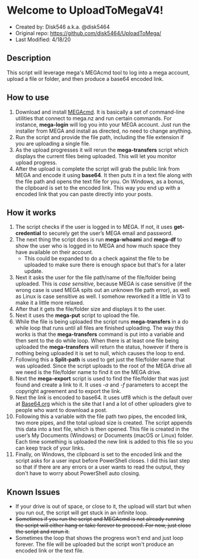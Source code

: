 # Welcome to UploadToMegaV4!
* Created by: Disk546 a.k.a. @disk5464
* Original repo: https://github.com/disk5464/UploadToMega/
* Last Modified: 4/18/20

## Description
This script will leverage mega's MEGAcmd tool to log into a mega account, upload a file or folder, and then produce a base64 encoded link.

## How to use
1. Download and install [MEGAcmd](https://mega.nz/cmd). It is basically a set of command-line utilities that connect to mega.nz and run certain commands. For instance, **mega-login** will log you into your MEGA account. Just run the installer from MEGA and install as directed, no need to change anything.
2. Run the script and provide the file path, including the file extension if you are uploading a single file.
3. As the upload progresses it will rerun the **mega-transfers** script which displays the current files being uploaded. This will let you monitor upload progress.
4. After the upload is complete the script will grab the public link from MEGA and encode it using **base64**. It then puts it in a text file along with the file path and opens the text file for you. On Windows, as a bonus, the clipboard is set to the encoded link. This way you end up with a encoded link that you can paste directly into your posts.

## How it works
1. The script checks if the user is logged in to MEGA. If not, it uses **get-credential** to securely get the user’s MEGA email and password.
2. The next thing the script does is run **mega-whoami** and **mega-df** to show the user who is logged in to MEGA and how much space they have available on their account. 
   * This could be expanded to do a check against the file to be uploaded to make sure there is enough space but that's for a later update.
3. Next it asks the user for the file path/name of the file/folder being uploaded. This is *case sensitive*, because MEGA is case sensitive (if the wrong case is used MEGA spits out an unknown file path error), as well as Linux is case sensitive as well. I somehow reworked it a little in V3 to make it a little more relaxed.
4. After that it gets the file/folder size and displays it to the user.
5. Next it uses the **mega-put** script to upload the file.
6. While the file is being uploaded the script runs **mega-transfers** in a do while loop that runs until all files are finished uploading. The way this works is that the **mega-transfers** command is put into a variable and then sent to the do while loop. When there is at least one file being uploaded the **mega-transfers** will return the status, however if there is nothing being uploaded it is set to null, which causes the loop to end. 
7. Following this a **Split-path** is used to get just the file/folder name that was uploaded. Since the script uploads to the root of the MEGA drive all we need is the file/folder name to find it on the MEGA drive.
8. Next the **mega-export** script is used to find the file/folder that was just found and create a link to it. It uses *-a* and *-f* parameters to accept the copyright agreement and to export the link.
9. Next the link is encoded to base64. It uses utf8 which is the default over at [Base64.org](https://www.base64decode.org/) which is the site that I and a lot of other uploaders give to people who want to download a post.
10. Following this a variable with the file path two pipes, the encoded link, two more pipes, and the total upload size is created. The script appends this data into a text file, which is then opened. This file is created in the user’s My Documents (Windows) or Documents (macOS or Linux) folder. Each time something is uploaded the new link is added to this file so you can keep track of your links.
11. Finally, on Windows, the clipboard is set to the encoded link and the script asks for a user input before PowerShell closes. I did this last step so that if there are any errors or a user wants to read the output, they don't have to worry about PowerShell auto closing.

## Known Issues
* If your drive is out of space, or close to it, the upload will start but when you run out, the script will get stuck in an infinite loop.
* ~~Sometimes if you run the script and MEGAcmd is not already running the script will either hang or take forever to proceed. For now, just close the script and rerun it.~~
* Sometimes the loop that shows the progress won't end and just loop forever. The file will be uploaded but the script won't produce an encoded link or the text file.

